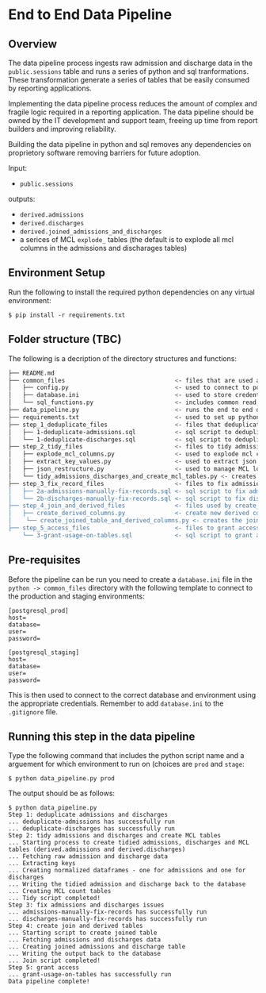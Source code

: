 # End to End Data Pipeline

## Overview

The data pipeline process ingests raw admission and discharge data in the `public.sessions` table and runs a series of python and sql tranformations. These transformation generate a series of tables that be easily consumed by reporting applications.

Implementing the data pipeline process reduces the amount of complex and fragile logic required in a reporting application. The data pipeline should be owned by the IT development and support team, freeing up time from report builders and improving reliability.

Building the data pipeline in python and sql removes any dependencies on proprietory software removing barriers for future adoption.

Input:
- `public.sessions`

outputs:
- `derived.admissions`
- `derived.discharges`
- `derived.joined_admissions_and_discharges`
- a serices of MCL `explode_` tables (the default is to explode all mcl columns in the admissions and discharages tables)

## Environment Setup
Run the following to install the required python dependencies on any virtual environment:

```
$ pip install -r requirements.txt
```


## Folder structure (TBC)
The following is a decription of the directory structures and functions:

```bash
├── README.md
├── common_files                               <- files that are used across different functions
│   ├── config.py                              <- used to connect to postgres
│   ├── database.ini                           <- used to store credentials
│   └── sql_functions.py                       <- includes common read, write and inject sql functions
├── data_pipeline.py                           <- runs the end to end data pipeline process
├── requirements.txt                           <- used to set up python environment
├── step_1_deduplicate_files                   <- files that deduplicate admissions and discharges
│   ├── 1-deduplicate-admissions.sql           <- sql script to deduplicate admissions
│   └── 1-deduplicate-discharges.sql           <- sql script to deduplicate discharges
├── step_2_tidy_files                          <- files to tidy admissions and discharges
│   ├── explode_mcl_columns.py                 <- used to explode mcl columns and save tables in postgres
│   ├── extract_key_values.py                  <- used to extract json key-value pairs
│   ├── json_restructure.py                    <- used to manage MCL logic
│   └── tidy_admissions_discharges_and_create_mcl_tables.py <- creates tidy admissions, discharge and derived columns
├── step_3_fix_record_files                    <- files to fix admissions and discharge records manually e.g. malformed uid's
│   ├── 2a-admissions-manually-fix-records.sql <- sql script to fix admissions
│   └── 2b-discharges-manually-fix-records.sql <- sql script to fix discharges
├── step_4_join_and_derived_files              <- files used by create_joined_table_and_derived_columns.py
│   ├── create_derived_columns.py              <- create new derived columns for the join table
│    └── create_joined_table_and_derived_columns.py <- creates the joined admissions and discharge table and derived columns
├── step_5_access_files                        <- files to grant access
    └── 3-grant-usage-on-tables.sql            <- sql script to grant access

```


## Pre-requisites

Before the pipeline can be run you need to create a `database.ini` file in the `python -> common_files` directory with the following template to connect to the production and staging environments:

```
[postgresql_prod]
host=
database=
user=
password=
```

```
[postgresql_staging]
host=
database=
user=
password=
```

This is then used to connect to the correct database and environment using the appropriate credentials. Remember to add `database.ini` to the `.gitignore` file.

## Running this step in the data pipeline

Type the following command that includes the python script name and a arguement for which environment to run on (choices are `prod` and `stage`:

```
$ python data_pipeline.py prod
```

The output should be as follows:

```
$ python data_pipeline.py
Step 1: deduplicate admissions and discharges 
... deduplicate-admissions has successfully run
... deduplicate-discharges has successfully run
Step 2: tidy admissions and discharges and create MCL tables
... Starting process to create tidied admissions, discharges and MCL tables (derived.admissions and derived.discharges)
... Fetching raw admission and discharge data
... Extracting keys
... Creating normalized dataframes - one for admissions and one for discharges
... Writing the tidied admission and discharge back to the database
... Creating MCL count tables
... Tidy script completed!
Step 3: fix admissions and discharges issues
... admissions-manually-fix-records has successfully run
... discharges-manually-fix-records has successfully run
Step 4: create join and derived tables
... Starting script to create joined table
... Fetching admissions and discharges data
... Creating joined admissions and discharge table
... Writing the output back to the database
... Join script completed!
Step 5: grant access
... grant-usage-on-tables has successfully run
Data pipeline complete!
```